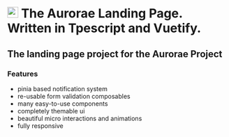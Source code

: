 # <img src="https://github.com/user-attachments/assets/12134a80-87bf-4ae1-8ee8-aeceb3309204" width="25" height="25" alt="The Aurorae project logo"> The Aurorae Landing Page. Written in Tpescript and Vuetify.

## The landing page project for the Aurorae Project

### Features

- pinia based notification system
- re-usable form validation composables
- many easy-to-use components
- completely themable ui
- beautiful micro interactions and animations
- fully responsive

  
